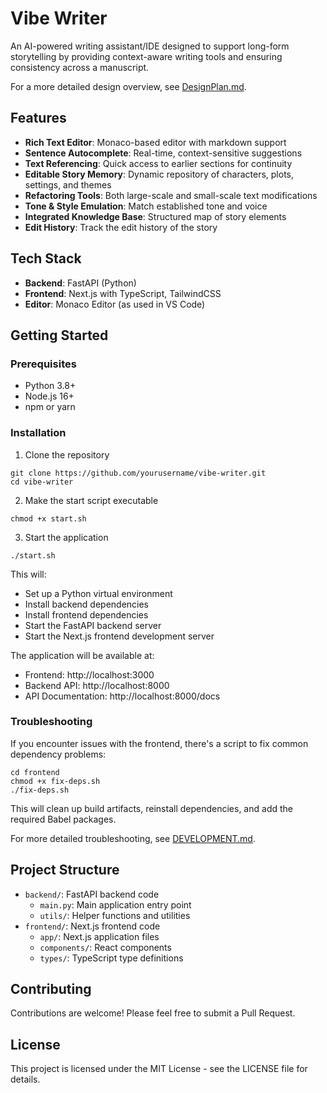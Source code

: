 # Vibe Writer

An AI-powered writing assistant/IDE designed to support long-form storytelling by providing context-aware writing tools and ensuring consistency across a manuscript.

For a more detailed design overview, see [DesignPlan.md](DesignPlan.md).

## Features

- **Rich Text Editor**: Monaco-based editor with markdown support
- **Sentence Autocomplete**: Real-time, context-sensitive suggestions
- **Text Referencing**: Quick access to earlier sections for continuity
- **Editable Story Memory**: Dynamic repository of characters, plots, settings, and themes
- **Refactoring Tools**: Both large-scale and small-scale text modifications
- **Tone & Style Emulation**: Match established tone and voice
- **Integrated Knowledge Base**: Structured map of story elements
- **Edit History**: Track the edit history of the story

## Tech Stack

- **Backend**: FastAPI (Python)
- **Frontend**: Next.js with TypeScript, TailwindCSS
- **Editor**: Monaco Editor (as used in VS Code)

## Getting Started

### Prerequisites

- Python 3.8+
- Node.js 16+
- npm or yarn

### Installation

1. Clone the repository

```
git clone https://github.com/yourusername/vibe-writer.git
cd vibe-writer
```

2. Make the start script executable

```
chmod +x start.sh
```

3. Start the application

```
./start.sh
```

This will:

- Set up a Python virtual environment
- Install backend dependencies
- Install frontend dependencies
- Start the FastAPI backend server
- Start the Next.js frontend development server

The application will be available at:

- Frontend: http://localhost:3000
- Backend API: http://localhost:8000
- API Documentation: http://localhost:8000/docs

### Troubleshooting

If you encounter issues with the frontend, there's a script to fix common dependency problems:

```
cd frontend
chmod +x fix-deps.sh
./fix-deps.sh
```

This will clean up build artifacts, reinstall dependencies, and add the required Babel packages.

For more detailed troubleshooting, see [DEVELOPMENT.md](DEVELOPMENT.md).

## Project Structure

- `backend/`: FastAPI backend code
  - `main.py`: Main application entry point
  - `utils/`: Helper functions and utilities
- `frontend/`: Next.js frontend code
  - `app/`: Next.js application files
  - `components/`: React components
  - `types/`: TypeScript type definitions

## Contributing

Contributions are welcome! Please feel free to submit a Pull Request.

## License

This project is licensed under the MIT License - see the LICENSE file for details.
